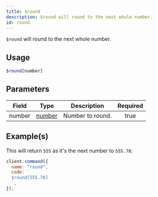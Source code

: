 ```yaml
---
title: $round
description: $round will round to the next whole number.
id: round
---
```


`$round` will round to the next whole number.

## Usage

```php
$round[number]
```

## Parameters

| Field  | Type                                                                                              | Description      | Required |
| ------ | ------------------------------------------------------------------------------------------------- | ---------------- | :------: |
| number | [number](https://developer.mozilla.org/en-US/docs/Web/JavaScript/Reference/Global_Objects/Number) | Number to round. |   true   |

## Example(s)

This will return `555` as it's the next number to `555.78`:

```javascript
client.command({
  name: "round",
  code: `
  $round[555.78]
  `,
});
```
